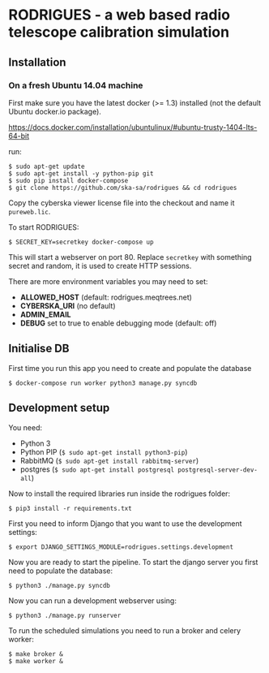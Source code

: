 # RODRIGUES - a web based radio telescope calibration simulation

## Installation

### On a fresh Ubuntu 14.04 machine

First make sure you have the latest docker (>= 1.3) installed (not the default
Ubuntu docker.io package).

https://docs.docker.com/installation/ubuntulinux/#ubuntu-trusty-1404-lts-64-bit

run:

    $ sudo apt-get update
    $ sudo apt-get install -y python-pip git
    $ sudo pip install docker-compose
    $ git clone https://github.com/ska-sa/rodrigues && cd rodrigues

Copy the cyberska viewer license file into the checkout and name it `pureweb.lic`.

To start RODRIGUES:

    $ SECRET_KEY=secretkey docker-compose up

This will start a webserver on port 80. Replace `secretkey` with something secret and random, it
is used to create HTTP sessions.



There are more environment variables you may need to set:
 - **ALLOWED_HOST** (default: rodrigues.meqtrees.net)
 - **CYBERSKA_URI** (no default)
 - **ADMIN_EMAIL**
 - **DEBUG** set to true to enable debugging mode (default: off)


## Initialise DB

First time you run this app you need to create and populate the database

    $ docker-compose run worker python3 manage.py syncdb


## Development setup

You need:

   * Python 3
   * Python PIP (`$ sudo apt-get install python3-pip`)
   * RabbitMQ (`$ sudo apt-get install rabbitmq-server`)
   * postgres (`$ sudo apt-get install postgresql postgresql-server-dev-all`)


Now to install the required libraries run inside the rodrigues folder:

    $ pip3 install -r requirements.txt


First you need to inform Django that you want to use the development settings:

    $ export DJANGO_SETTINGS_MODULE=rodrigues.settings.development


Now you are ready to start the pipeline. To start the django server you first
need to populate the database:

    $ python3 ./manage.py syncdb


Now you can run a development webserver using:

    $ python3 ./manage.py runserver


To run the scheduled simulations you need to run a broker and celery worker:

    $ make broker &
    $ make worker &

